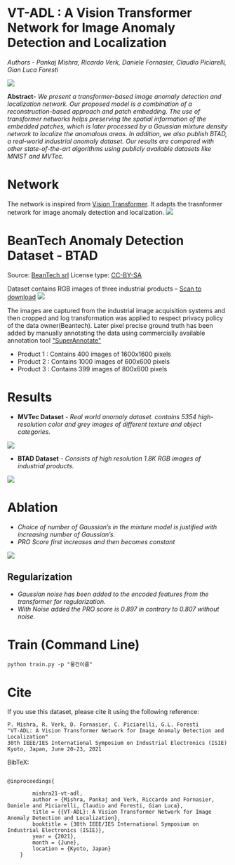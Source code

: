 # VT-ADL : A Vision Transformer Network for Image Anomaly Detection and Localization
*Authors - Pankaj Mishra, Ricardo Verk, Daniele Fornasier, Claudio Piciarelli, Gian Luca Foresti*

<img src="image/bt_anomaly_dataset.png">

**Abstract**- *We present a transformer-based image anomaly detection and localization network. Our proposed model is
a combination of a reconstruction-based approach and patch embedding. The use of transformer networks helps preserving
the spatial information of the embedded patches, which is later processed by a Gaussian mixture density network to localize the
anomalous areas. In addition, we also publish BTAD, a real-world industrial anomaly dataset. Our results are compared with other
state-of-the-art algorithms using publicly available datasets like MNIST and MVTec.*

# Network
The network is inspired from [Vision Transformer](https://openreview.net/pdf?id=YicbFdNTTy). It adapts the trasnformer network
for image anomaly detection and localization.
<img src="image/Ano-VT.png">

# BeanTech Anomaly Detection Dataset - BTAD 
Source: [BeanTech srl](https://www.beantech.it)
License type: [CC-BY-SA](https://creativecommons.org/licenses/by-sa/4.0/legalcode)

Dataset contains RGB images of three industrial products – [Scan to download](https://avires.dimi.uniud.it/papers/btad/btad.zip)
<img src="image/btad-QR.png">

The images are captured from the industrial image acquisition systems and then cropped and log transformation was applied to respect
privacy policy of the data owner(Beantech). Later pixel precise ground truth has been added by manually annotating the data using commercially
available annotation tool ["SuperAnnotate"](https://superannotate.com/)

* Product 1 :  Contains 400 images of 1600x1600 pixels
* Product 2 :  Contains 1000 images of 600x600 pixels
* Product 3 :  Contains 399 images of  800x600 pixels

# Results
* **MVTec Dataset** - *Real world anomaly dataset. contains 5354 high-resolution color and grey images of different texture and object categories.*
<img src="image/mvtec_predicted.png">

* **BTAD Dataset** - *Consists of high resolution 1.8K RGB images of industrial products.*
<img src="image/btad-results.png">

# Ablation
* *Choice of number of Gaussian’s in the mixture model is justified with increasing number of Gaussian’s.*
* *PRO Score first increases and then becomes constant*
<img src="image/no-of-gaus-ablation.png">

## Regularization
* *Gaussian noise has been added to the encoded features from the transformer for regularization.* 
* *With Noise added the PRO score is 0.897 in contrary to 0.807 without noise.*

# Train (Command Line)
` python train.py -p "물건이름" `

# Cite
If you use this dataset, please cite it using the following reference:
 
```
P. Mishra, R. Verk, D. Fornasier, C. Piciarelli, G.L. Foresti
"VT-ADL: A Vision Transformer Network for Image Anomaly Detection and Localization"
30th IEEE/IES International Symposium on Industrial Electronics (ISIE)
Kyoto, Japan, June 20-23, 2021
```

BibTeX:
```

@inproceedings{

        mishra21-vt-adl,
        author = {Mishra, Pankaj and Verk, Riccardo and Fornasier, Daniele and Piciarelli, Claudio and Foresti, Gian Luca},
        title = {{VT-ADL}: A Vision Transformer Network for Image Anomaly Detection and Localization},
        booktitle = {30th IEEE/IES International Symposium on Industrial Electronics (ISIE)},
        year = {2021},
        month = {June},
        location = {Kyoto, Japan}
	}
```
